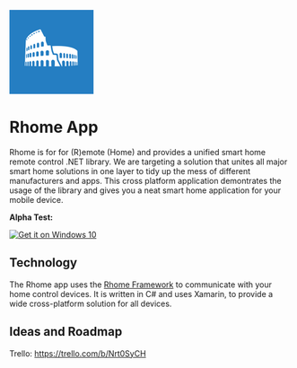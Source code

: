 ![logo]
# Rhome App
Rhome is for for (R)emote (Home) and provides a unified smart home remote control .NET library. We are targeting a solution that unites all major smart home solutions in one layer to tidy up the mess of different manufacturers and apps. This cross platform application demontrates the usage of the library and gives you a neat smart home application for your mobile device.

**Alpha Test:**

<a href="https://www.microsoft.com/store/apps/9nblggh5l8dt">
<img src="http://assets.windowsphone.com/d86ab9b4-2f3d-4a94-92f8-1598073e7343/English_Get_it_Win_10_InvariantCulture_Default.png%202x" alt="Get it on Windows 10" /></a>

## Technology
The Rhome app uses the [Rhome Framework](http://google.de) to communicate with your home control devices.
It is written in C# and uses Xamarin, to provide a wide cross-platform solution for all devices.

## Ideas and Roadmap
Trello: https://trello.com/b/Nrt0SyCH


[logo]: https://raw.githubusercontent.com/Thepagedot/Rhome/master/Design/Logo.png "Logo"

